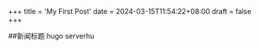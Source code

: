 +++
title = 'My First Post'
date = 2024-03-15T11:54:22+08:00
draft = false
+++

##新闻标题
hugo serverhu